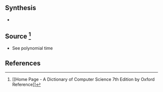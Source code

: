 ## Synthesis
- 
## Source [^1]
- See polynomial time
## References

[^1]: [[Home Page - A Dictionary of Computer Science 7th Edition by Oxford Reference]]